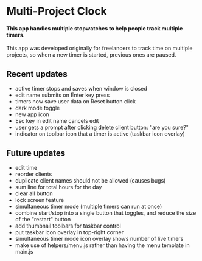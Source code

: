 # Multi-Project Clock

#### This app handles multiple stopwatches to help people track multiple timers.

This app was developed originally for freelancers to track time on multiple projects, so when a new timer is started, previous ones are paused.

## Recent updates

- active timer stops and saves when window is closed
- edit name submits on Enter key press
- timers now save user data on Reset button click
- dark mode toggle
- new app icon
- Esc key in edit name cancels edit
- user gets a prompt after clicking delete client button: "are you sure?"
- indicator on toolbar icon that a timer is active (taskbar icon overlay)

## Future updates

- edit time
- reorder clients
- duplicate client names should not be allowed (causes bugs)
- sum line for total hours for the day
- clear all button
- lock screen feature
- simultaneous timer mode (multiple timers can run at once)
- combine start/stop into a single button that toggles, and reduce the size of the "restart" button
- add thumbnail toolbars for taskbar control
- put taskbar icon overlay in top-right corner
- simultaneous timer mode icon overlay shows number of live timers
- make use of helpers/menu.js rather than having the menu template in main.js